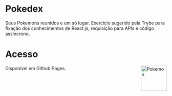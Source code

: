 # Pokedex
Seus Pokemons reunidos e um só lugar. Exercício sugerido pela Trybe para fixação dos conhecimentos de React.js, requisição para APIs e código assíncrono.

# Acesso

Disponível em Github Pages. <img src="https://media.giphy.com/media/eJ3mWeALMqorzzI7Ze/giphy.gif" alt="Pokemon" width="80px" align="right" />
